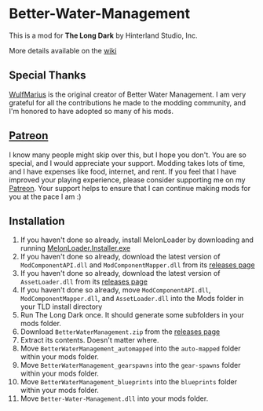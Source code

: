# Better-Water-Management

This is a mod for **The Long Dark** by Hinterland Studio, Inc.

More details available on the [wiki](https://github.com/ds5678/Better-Water-Management/wiki)

## Special Thanks

[WulfMarius](https://github.com/WulfMarius) is the original creator of Better Water Management. I am very grateful for all the contributions he made to the modding community, and I'm honored to have adopted so many of his mods.

## [Patreon](https://www.patreon.com/ds5678)

I know many people might skip over this, but I hope you don't. You are so special, and I would appreciate your support. Modding takes lots of time, and I have expenses like food, internet, and rent. If you feel that I have improved your playing experience, please consider supporting me on my [Patreon](https://www.patreon.com/ds5678). Your support helps to ensure that I can continue making mods for you at the pace I am :)

## Installation

1. If you haven't done so already, install MelonLoader by downloading and running [MelonLoader.Installer.exe](https://github.com/HerpDerpinstine/MelonLoader/releases/latest/download/MelonLoader.Installer.exe)
2. If you haven't done so already, download the latest version of `ModComponentAPI.dll` and `ModComponentMapper.dll` from its [releases page](https://github.com/ds5678/ModComponent/releases)
3. If you haven't done so already, download the latest version of `AssetLoader.dll` from its [releases page](https://github.com/ds5678/AssetLoader/releases)
4. If you haven't done so already, move `ModComponentAPI.dll`, `ModComponentMapper.dll`, and `AssetLoader.dll` into the Mods folder in your TLD install directory
5. Run The Long Dark once. It should generate some subfolders in your mods folder.
6. Download `BetterWaterManagement.zip` from the [releases page](https://github.com/ds5678/Better-Water-Management/releases)
7. Extract its contents. Doesn't matter where.
8. Move `BetterWaterManagement_automapped` into the `auto-mapped` folder within your mods folder.
9. Move `BetterWaterManagement_gearspawns` into the `gear-spawns` folder within your mods folder.
10. Move `BetterWaterManagement_blueprints` into the `blueprints` folder within your mods folder.
11. Move `Better-Water-Management.dll` into your mods folder.

